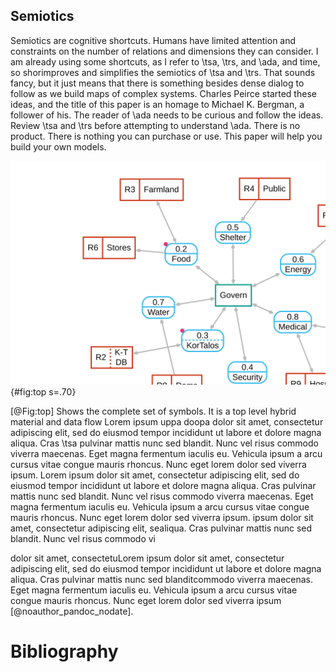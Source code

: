 ## Semiotics   
Semiotics are cognitive shortcuts. Humans have limited attention and constraints on the number of relations and dimensions they can consider.  I am already using some shortcuts, as I refer to \tsa, \trs, and \ada, and   time, so shorimproves and simplifies the semiotics of \tsa and \trs.  That sounds fancy, but it just means that there is something besides dense dialog to follow as we build maps of complex systems.  Charles Peirce started these ideas, and the title of this paper is an homage to Michael K. Bergman, a follower of his.  The reader of \ada needs to be curious and follow the ideas.  Review \tsa and \trs before attempting to understand \ada.  There is no product.  There is nothing you can purchase or use.  This paper will help you build your own models.

![Top](images/Top.svg){#fig:top s=.70}

[@Fig:top] Shows the complete set of symbols.  It is a top level hybrid material and data flow
Lorem ipsum  uppa doopa dolor sit amet, consectetur adipiscing elit, sed do eiusmod tempor incididunt ut labore et dolore magna aliqua. Cras \tsa pulvinar mattis nunc sed blandit. Nunc vel risus commodo viverra maecenas. Eget magna fermentum iaculis eu. Vehicula ipsum a arcu cursus vitae congue mauris rhoncus. Nunc eget lorem dolor sed viverra ipsum.  Lorem ipsum dolor sit amet, consectetur adipiscing elit, sed do eiusmod tempor incididunt ut labore et dolore magna aliqua. Cras pulvinar mattis nunc sed blandit. Nunc vel risus commodo viverra maecenas. Eget magna fermentum iaculis eu. Vehicula ipsum a arcu cursus vitae congue mauris rhoncus. Nunc eget lorem dolor sed viverra ipsum.
ipsum dolor sit amet, consectetur adipiscing elit, sealiqua. Cras pulvinar mattis nunc sed blandit. Nunc vel risus commodo vi

dolor sit amet, consectetuLorem ipsum dolor sit amet, consectetur adipiscing elit, sed do eiusmod tempor incididunt ut labore et dolore magna aliqua. Cras pulvinar mattis nunc sed blanditcommodo viverra maecenas. Eget magna fermentum iaculis eu. Vehicula ipsum a arcu cursus vitae congue mauris rhoncus. Nunc eget lorem dolor sed viverra ipsum [@noauthor_pandoc_nodate].
​

# Bibliography
